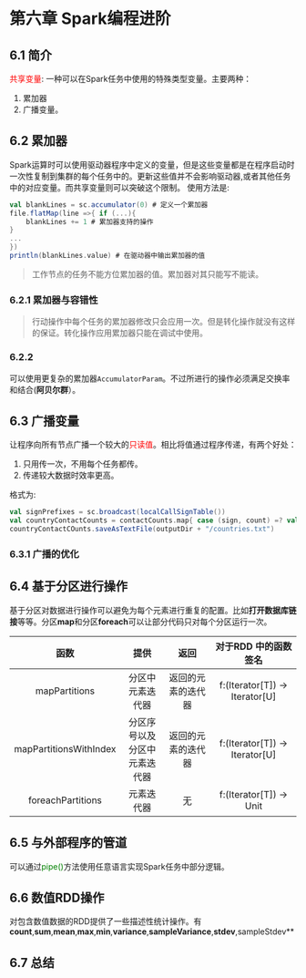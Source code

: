 # 第六章 Spark编程进阶

## 6.1 简介
<font color='red'>共享变量</font>: 一种可以在Spark任务中使用的特殊类型变量。主要两种：
1. 累加器
2. 广播变量。

## 6.2 累加器
Spark运算时可以使用驱动器程序中定义的变量，但是这些变量都是在程序启动时一次性复制到集群的每个任务中的。更新这些值并不会影响驱动器,或者其他任务中的对应变量。而共享变量则可以突破这个限制。 使用方法是:

```scala
val blankLines = sc.accumulator(0) # 定义一个累加器
file.flatMap(line =>{ if (...){
    blankLines += 1 # 累加器支持的操作
}
...
})
println(blankLines.value) # 在驱动器中输出累加器的值
```

> 工作节点的任务不能方位累加器的值。累加器对其只能写不能读。

### 6.2.1 累加器与容错性

> 行动操作中每个任务的累加器修改只会应用一次。但是转化操作就没有这样的保证。转化操作应用累加器只能在调试中使用。

### 6.2.2
可以使用更复杂的累加器`AccumulatorParam`。不过所进行的操作必须满足交换率和结合(**阿贝尔群**）。

## 6.3 广播变量
让程序向所有节点广播一个较大的<font color='red'>只读值</font>。相比将值通过程序传递，有两个好处：
1. 只用传一次，不用每个任务都传。
2. 传递较大数据时效率更高。

格式为:
```scala
val signPrefixes = sc.broadcast(localCallSignTable())
val countryContactCounts = contactCounts.map{ case (sign, count) =? val country = lookupInArray(signm signPrefixes.values) (country, count)}.reduceByKey((x, y => x + y)
countryContactCOunts.saveAsTextFile(outputDir + "/countries.txt")
```

### 6.3.1 广播的优化

## 6.4 基于分区进行操作

基于分区对数据进行操作可以避免为每个元素进行重复的配置。比如**打开数据库链接**等等。分区**map**和分区**foreach**可以让部分代码只对每个分区运行一次。

| 函数 | 提供 | 返回 | 对于RDD 中的函数签名 |
|:----:|:----:|:----:|:----:|
|mapPartitions | 分区中元素迭代器 | 返回的元素的迭代器 | f:(Iterator[T]) -> Iterator[U]|
|mapPartitionsWithIndex | 分区序号以及</br>分区中元素迭代器 | 返回的元素的迭代器 | f:(Iterator[T]) -> Iterator[U]|
| foreachPartitions | 元素迭代器 | 无 | f:(Iterator[T]) -> Unit |

## 6.5 与外部程序的管道
可以通过<font color='green'>pipe()</font>方法使用任意语言实现Spark任务中部分逻辑。

## 6.6 数值RDD操作
对包含数值数据的RDD提供了一些描述性统计操作。有**count**,**sum**,**mean**,**max**,**min**,**variance**,**sampleVariance**,**stdev**,sampleStdev**

## 6.7 总结


